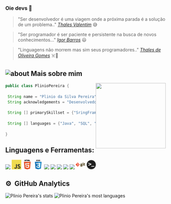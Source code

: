 ### Oie devs 👋

> "Ser desenvolvedor é uma viagem onde a próxima parada é a solução de um problema.." [*Thales Valentim*](https://www.pensador.com/autor/thales_valentim/) :sweat_smile:

> "Ser programador é ser paciente e persistente na busca de novos conhecimentos..." [*Igor Barros*](https://www.pensador.com/autor/igor_barros/) :smiley:

> "Linguagens não morrem mas sim seus programadores.." [*Thales de Oliveira Gomes*](https://www.pensador.com/autor/thales_de_oliveira_gomes/) :skull_and_crossbones::slightly_smiling_face: 


## <img width="45" alt="about" src="https://github.com/pliniopereira10/imagens/blob/main/java-14-logo-png-transparent.png"> Mais sobre mim

<img align="right" width="220" height="205" src="https://i2.wp.com/allhtaccess.info/wp-content/uploads/2018/03/programming.gif?fit=1281%2C716&ssl=1" />

```java
public class PlinioPereira {

 String name = "Plinio da Silva Pereira";
 String acknowledgements = "Desenvolvedor Java Back-end";

 String [] primarySkillset = {"SringFrameWork", "Docker", "Hibernate", "Postman"};

 String [] languages = {"Java", "SQL", "JavaScript", "Html", "Css", "Shell"}; 

}
```
## **Linguagens e Ferramentas:**  

<code><img height="30" src="https://github.com/pliniopereira10/imagens/blob/main/java-14-logo-png-transparent.png"></code>
<code><img height="30" src="https://raw.githubusercontent.com/github/explore/80688e429a7d4ef2fca1e82350fe8e3517d3494d/topics/javascript/javascript.png"></code>
<code><img height="30" src="https://raw.githubusercontent.com/github/explore/80688e429a7d4ef2fca1e82350fe8e3517d3494d/topics/html/html.png"></code>
<code><img height="30" src="https://raw.githubusercontent.com/github/explore/80688e429a7d4ef2fca1e82350fe8e3517d3494d/topics/css/css.png"></code>
<code><img height="30" src="https://www.mysql.com/common/logos/logo-mysql-170x115.png"></code>
<code><img height="30" src="https://www.vectorlogo.zone/logos/postgresql/postgresql-ar21.svg"></code>
<code><img height="30" src="https://clipground.com/images/spring-framework-logo-png-7.png"></code>
<code><img height="30" src="https://seeklogo.com/images/E/eclipse-logo-85FE4BEA34-seeklogo.com.png"></code>
<code><img height="30" src="https://bospar.com/wp-content/uploads/2021/08/pm-logo-vert-300x150.jpg"></code>
<code><img height="30" src="https://raw.githubusercontent.com/github/explore/80688e429a7d4ef2fca1e82350fe8e3517d3494d/topics/git/git.png"></code>
<code><img height="30" src="https://raw.githubusercontent.com/github/explore/80688e429a7d4ef2fca1e82350fe8e3517d3494d/topics/terminal/terminal.png"></code>

## ⚙️ &nbsp;GitHub Analytics

<p align="left">
<img width="430em" src="https://github-readme-stats.vercel.app/api?username=pliniopereira10&show_icons=true&theme=vision-friendly-dark" alt="Plinio Pereira's stats"/>
<img width="410em" src="https://github-readme-stats.vercel.app/api/top-langs/?username=pliniopereira10&layout=compact&theme=vision-friendly-dark" alt="Plinio Pereira's most languages"/>
</p>
<br>
</p>
